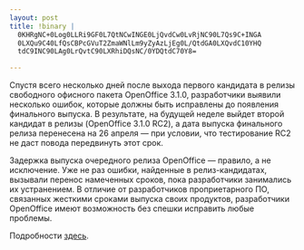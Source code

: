 ```yaml
--- 
layout: post
title: !binary |
  0KHRgNC+0Log0LLRi9GF0L7QtNCwINGE0LjQvdCw0LvRjNC90L7Qs9C+INGA
  0LXQu9C40LfQsCBPcGVuT2ZmaWNlLm9yZyAzLjEg0L/QtdGA0LXQvdC10YHQ
  tdC9INC90LAg0LrQvtC90LXRhiDQsNC/0YDQtdC70Y8=

---
```

<div class="entry-body">
<div>
<div class="item-body">
<div>

Спустя всего несколько дней после выхода первого кандидата в релизы свободного офисного пакета OpenOffice 3.1.0, разработчики выявили несколько ошибок, которые должны быть исправлены до появления финального выпуска. В результате, на будущей неделе выйдет второй кандидат в релизы (OpenOffice 3.1.0 RC2), а дата выпуска финального релиза перенесена на 26 апреля — при условии, что тестирование RC2 не даст повода передвинуть этот срок.

Задержка выпуска очередного релиза OpenOffice — правило, а не исключение. Уже не раз ошибки, найденные в релиз-кандидатах, вызывали перенос намеченных сроков, пока разработчики занимались их устранением. В отличие от разработчиков проприетарного ПО, связанных жесткими сроками выпуска своих продуктов, разработчики OpenOffice имеют возможность без спешки исправить любые проблемы.

Подробности  <a href="http://www.h-online.com/open/OpenOffice-org-3-1-delayed-to-the-end-of-April--/news/113047" target="_blank">здесь</a>.</div>
</div>
</div>
</div>
